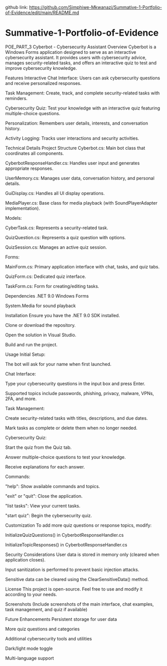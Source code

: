 github link:
https://github.com/Simphiwe-Mkwanazi/Summative-1-Portfolio-of-Evidence/edit/main/README.md 
# Summative-1-Portfolio-of-Evidence
POE_PART_3
Cyberbot - Cybersecurity Assistant
Overview
Cyberbot is a Windows Forms application designed to serve as an interactive cybersecurity assistant. It provides users with cybersecurity advice, manages security-related tasks, and offers an interactive quiz to test and improve cybersecurity knowledge.

Features
Interactive Chat Interface: Users can ask cybersecurity questions and receive personalized responses.

Task Management: Create, track, and complete security-related tasks with reminders.

Cybersecurity Quiz: Test your knowledge with an interactive quiz featuring multiple-choice questions.

Personalization: Remembers user details, interests, and conversation history.

Activity Logging: Tracks user interactions and security activities.

Technical Details
Project Structure
Cyberbot.cs: Main bot class that coordinates all components.

CyberbotResponseHandler.cs: Handles user input and generates appropriate responses.

UserMemory.cs: Manages user data, conversation history, and personal details.

GuiDisplay.cs: Handles all UI display operations.

MediaPlayer.cs: Base class for media playback (with SoundPlayerAdapter implementation).

Models:

CyberTask.cs: Represents a security-related task.

QuizQuestion.cs: Represents a quiz question with options.

QuizSession.cs: Manages an active quiz session.

Forms:

MainForm.cs: Primary application interface with chat, tasks, and quiz tabs.

QuizForm.cs: Dedicated quiz interface.

TaskForm.cs: Form for creating/editing tasks.

Dependencies
.NET 9.0 Windows Forms

System.Media for sound playback

Installation
Ensure you have the .NET 9.0 SDK installed.

Clone or download the repository.

Open the solution in Visual Studio.

Build and run the project.

Usage
Initial Setup:

The bot will ask for your name when first launched.

Chat Interface:

Type your cybersecurity questions in the input box and press Enter.

Supported topics include passwords, phishing, privacy, malware, VPNs, 2FA, and more.

Task Management:

Create security-related tasks with titles, descriptions, and due dates.

Mark tasks as complete or delete them when no longer needed.

Cybersecurity Quiz:

Start the quiz from the Quiz tab.

Answer multiple-choice questions to test your knowledge.

Receive explanations for each answer.

Commands:

"help": Show available commands and topics.

"exit" or "quit": Close the application.

"list tasks": View your current tasks.

"start quiz": Begin the cybersecurity quiz.

Customization
To add more quiz questions or response topics, modify:

InitializeQuizQuestions() in CyberbotResponseHandler.cs

InitializeTopicResponses() in CyberbotResponseHandler.cs

Security Considerations
User data is stored in memory only (cleared when application closes).

Input sanitization is performed to prevent basic injection attacks.

Sensitive data can be cleared using the ClearSensitiveData() method.

License
This project is open-source. Feel free to use and modify it according to your needs.

Screenshots
(Include screenshots of the main interface, chat examples, task management, and quiz if available)

Future Enhancements
Persistent storage for user data

More quiz questions and categories

Additional cybersecurity tools and utilities

Dark/light mode toggle

Multi-language support
